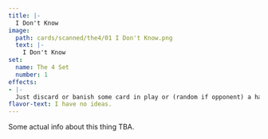 ```yaml
---
title: |-
  I Don't Know
image: 
  path: cards/scanned/the4/01 I Don't Know.png
  text: |-
    I Don't Know
set:
  name: The 4 Set
  number: 1
effects: 
- |-
  Just discard or banish some card in play or (random if opponent) a hand.
flavor-text: I have no ideas.
---
```

Some actual info about this thing TBA.
